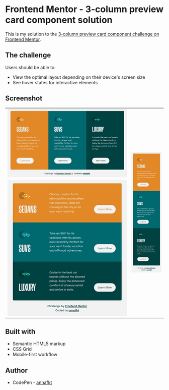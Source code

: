 # Frontend Mentor - 3-column preview card component solution

This is my solution to the [3-column preview card component challenge on Frontend Mentor](https://www.frontendmentor.io/challenges/3column-preview-card-component-pH92eAR2-).

## The challenge

Users should be able to:

- View the optimal layout depending on their device's screen size
- See hover states for interactive elements

## Screenshot

<table>
  <tr>
    <td><img src="screenshot-desktop.jpg" alt="Screenshot of the desktop layout"></td>
    <td rowspan="2"><img src="screenshot-mobile.jpg" alt="Screenshot of the mobile layout"></td>
  </tr>
  <tr>
    <td><img src="screenshot-tablet.jpg" alt="Screenshot of the tablet layout"></td>
  </tr>
</table>

## Built with

- Semantic HTML5 markup
- CSS Grid
- Mobile-first workflow

## Author

- CodePen - [annafkt](https://codepen.io/annafkt)
